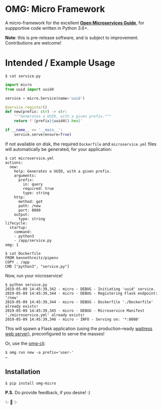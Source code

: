 # OMG: Micro Framework

A micro-framework for the excellent **[Open Microservices Guide](https://microservices.guide/)**, for suppportive code written in Python 3.6+.

**Note**: this is pre-release software, and is subject to improvement. Contributions are welcome!

# Intended / Example Usage

```shell
$ cat service.py
```
```python
import micro
from uuid import uuid4

service = micro.Service(name='uuid')

@service.register()
def new(prefix: str) -> str:
    """Generates a UUID, with a given prefix."""
    return f'{prefix}{uuid4().hex}'

if __name__ == '__main__':
    service.serve(ensure=True)

```

If not available on disk, the required `Dockerfile` and `microservice.yml` files will automatically be generated, for your application:

```shell
$ cat microservice.yml
actions:
  new:
    help: Generates a UUID, with a given prefix.
    arguments:
      prefix:
        in: query
        required: true
        type: string
    http:
      method: get
      path: /new
      port: 8080
    output:
      type: string
lifecycle:
  startup:
    command:
    - python3
    - /app/service.py
omg: 1

```

```shell
$ cat Dockerfile
FROM kennethreitz/pipenv
COPY . /app
CMD ["python3", "service.py"]
```

Now, run your microservice!

```shell
$ python service.py
2019-05-09 14:45:39,342 - micro - DEBUG - Initiating 'uuid' service.
2019-05-09 14:45:39,344 - micro - DEBUG - Registering Flask endpoint: '/new'
2019-05-09 14:45:39,344 - micro - DEBUG - Dockerfile './Dockerfile' already exists!
2019-05-09 14:45:39,345 - micro - DEBUG - Microservice Manifest './microservice.yml' already exists!
2019-05-09 14:45:39,346 - micro - INFO - Serving on: '*:8080'
```

This will spawn a Flask application (using the production-ready [waitress web server](https://docs.pylonsproject.org/projects/waitress/en/stable/)), preconfigured to serve the masses!

Or, use the [omg-cli](https://github.com/microservices/omg-cli):

```shell
$ omg run new -a prefix='user-'
…
```

## Installation

```shell
$ pip install omg-micro
```

**P.S.** Do provide feedback, if you desire! :)

✨ 🍰 ✨
